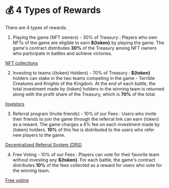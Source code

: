 # 💰 4 Types of Rewards

<p>There are 4 types of rewards.</p>

1. Playing the game (NFT owners) - 30% of Treasury
: Players who own NFTs of the game are eligible to earn **${token}** by playing the game. 
The game's contract distributes **30%** of the Treasury among NFT owners who participate 
in battles and achieve victories.

<a href="nft-collections/" 
 class="docs-item">NFT collections</a>

2. Investing to teams ({token} Holders) - 70% of Treasury
: **${token}** holders can stake in the two teams competing in the game - Terrible Creatures 
and Knights of the Kingdom. At the end of each battle, the total investment made by {token} 
holders in the winning team is returned along with the profit share of the Treasury, 
which is **70%** of the total.

<a href="investors" 
 class="docs-item">Investors</a>

3. Referral program (Invite friends) - 10% of our Fees
: Users who invite their friends to join the game through the referral link can 
earn {token} as a reward. The game charges a 6% fee on each investment made by {token} holders. 
**10%** of this fee is distributed to the users who refer new players to the game.

<a href="decentralized-referral-system-drs" 
 class="docs-item">Decentralized Referral System (DRS)</a>

4. Free Voting - 10% of our Fees 
: Players can vote for their favorite team without investing any **${token}**. For each battle, 
the game's contract distributes **10%** of the fees collected as a reward for users who vote 
for the winning team.

<a href="free-voting" 
 class="docs-item">Free voting</a>